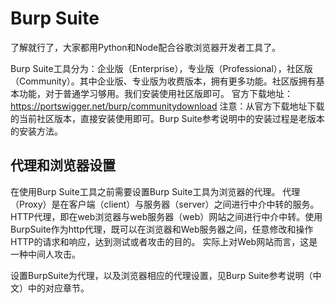 # Burp Suite

了解就行了，大家都用Python和Node配合谷歌浏览器开发者工具了。

Burp Suite工具分为：企业版（Enterprise），专业版（Professional），社区版（Community）。其中企业版、专业版为收费版本，拥有更多功能。社区版拥有基本功能，对于普通学习够用。我们安装使用社区版即可。
官方下载地址：https://portswigger.net/burp/communitydownload
注意：从官方下载地址下载的当前社区版本，直接安装使用即可。Burp Suite参考说明中的安装过程是老版本的安装方法。

## 代理和浏览器设置
在使用Burp Suite工具之前需要设置Burp Suite工具为浏览器的代理。
代理（Proxy）是在客户端（client）与服务器（server）之间进行中介中转的服务。
HTTP代理，即在web浏览器与web服务器（web）网站之间进行中介中转。使用BurpSuite作为http代理，既可以在浏览器和Web服务器之间，任意修改和操作HTTP的请求和响应，达到测试或者攻击的目的。
实际上对Web网站而言，这是一种中间人攻击。

设置BurpSuite为代理，以及浏览器相应的代理设置，见Burp Suite参考说明（中文）中的对应章节。